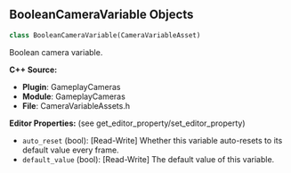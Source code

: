 ## BooleanCameraVariable Objects

```python
class BooleanCameraVariable(CameraVariableAsset)
```

Boolean camera variable.

**C++ Source:**

- **Plugin**: GameplayCameras
- **Module**: GameplayCameras
- **File**: CameraVariableAssets.h

**Editor Properties:** (see get_editor_property/set_editor_property)

- ``auto_reset`` (bool):  [Read-Write] Whether this variable auto-resets to its default value every frame.
- ``default_value`` (bool):  [Read-Write] The default value of this variable.

<a id="unreal.CameraAsset"></a>